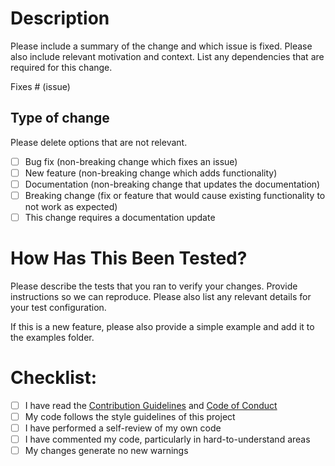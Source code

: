 # Description

Please include a summary of the change and which issue is fixed. Please also include relevant motivation and context. List any dependencies that are required for this change.

Fixes # (issue)

## Type of change

Please delete options that are not relevant.

- [ ] Bug fix (non-breaking change which fixes an issue)
- [ ] New feature (non-breaking change which adds functionality)
- [ ] Documentation (non-breaking change that updates the documentation)
- [ ] Breaking change (fix or feature that would cause existing functionality to not work as expected)
- [ ] This change requires a documentation update

# How Has This Been Tested?

Please describe the tests that you ran to verify your changes. Provide instructions so we can reproduce. Please also list any relevant details for your test configuration.

If this is a new feature, please also provide a simple example and add it to the examples folder.

# Checklist:

- [ ] I have read the [Contribution Guidelines](https://github.com/sbplat/Macro-API/blob/main/CONTRIBUTING.md) and [Code of Conduct](https://github.com/sbplat/Macro-API/blob/main/CODE_OF_CONDUCT.md)
- [ ] My code follows the style guidelines of this project
- [ ] I have performed a self-review of my own code
- [ ] I have commented my code, particularly in hard-to-understand areas
- [ ] My changes generate no new warnings

